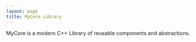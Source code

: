 ```yaml
---
layout: page
title: MyCore Library 
---
```


MyCore is a modern C++ Library of reusable components and abstractions.

